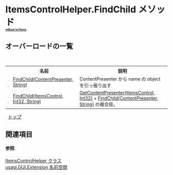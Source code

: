 # ItemsControlHelper.FindChild メソッド <div style="font-size:30%"><a href="https://github.com/usagi/usagi.cs/blob/master/docs/Home.md">≪Back to Home</a></div> 


## オーバーロードの一覧
&nbsp;<table><tr><th></th><th>名前</th><th>説明</th></tr><tr><td>![Public メソッド](media/pubmethod.gif "Public メソッド")![静的メンバー](media/static.gif "静的メンバー")</td><td><a href="M_usagi_GUI_Extension_ItemsControlHelper_FindChild.md">FindChild(ContentPresenter, String)</a></td><td>
ContentPresenter から name の object を引っ張り出す</td></tr><tr><td>![Public メソッド](media/pubmethod.gif "Public メソッド")![静的メンバー](media/static.gif "静的メンバー")</td><td><a href="M_usagi_GUI_Extension_ItemsControlHelper_FindChild_1.md">FindChild(ItemsControl, Int32, String)</a></td><td><a href="M_usagi_GUI_Extension_ItemsControlHelper_GetContentPresenter.md">GetContentPresenter(ItemsControl, Int32)</a> + <a href="M_usagi_GUI_Extension_ItemsControlHelper_FindChild.md">FindChild(ContentPresenter, String)</a> の複合技。</td></tr></table>&nbsp;
<a href="#itemscontrolhelper.findchild-メソッド">トップ</a>

## 関連項目


#### 参照
<a href="T_usagi_GUI_Extension_ItemsControlHelper.md">ItemsControlHelper クラス</a><br /><a href="N_usagi_GUI_Extension.md">usagi.GUI.Extension 名前空間</a><br />